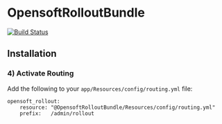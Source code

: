 OpensoftRolloutBundle
=====================

[![Build Status](https://travis-ci.org/opensoft/OpensoftRolloutBundle.svg?branch=master)](https://travis-ci.org/opensoft/OpensoftRolloutBundle)

Installation
------------

### 4) Activate Routing

Add the following to your `app/Resources/config/routing.yml` file:

    opensoft_rollout:
        resource: "@OpensoftRolloutBundle/Resources/config/routing.yml"
        prefix:   /admin/rollout
